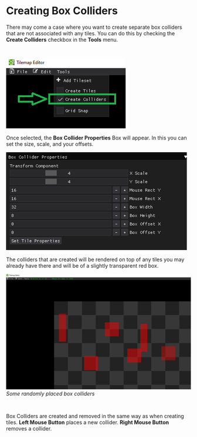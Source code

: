 # Creating Box Colliders
There may come a case where you want to create separate box colliders that are not associated with any tiles. You can do this by checking the **Create Colliders** checkbox in the **Tools** menu.
<pre>

</pre>
![create colliders](images/create_colliders_check.png)

Once selected, the **Box Collider Properties** Box will appear. In this you can set the size, scale, and your offsets.

![create colliders](images/box_collider_properties_box.png)

The colliders that are created will be rendered on top of any tiles you may already have there and will be of a slightly transparent red box.

![create colliders](images/box_collider_images.png)
*Some randomly placed box colliders*
<pre>

</pre>  
Box Colliders are created and removed in the same way as when creating tiles. **Left Mouse Button** places a new collider. **Right Mouse Button** removes a collider. 